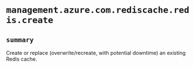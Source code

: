 # `management.azure.com.rediscache.redis.create`

## `summary`
Create or replace (overwrite/recreate, with potential downtime) an existing Redis cache.


